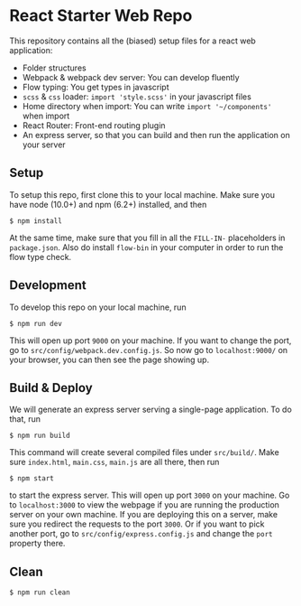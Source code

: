 # React Starter Web Repo

This repository contains all the (biased) setup files for a react web application:

- Folder structures
- Webpack & webpack dev server: You can develop fluently
- Flow typing: You get types in javascript
- `scss` & `css` loader: `import 'style.scss'` in your javascript files
- Home directory when import: You can write `import '~/components'` when import
- React Router: Front-end routing plugin
- An express server, so that you can build and then run the application on your server

## Setup

To setup this repo, first clone this to your local machine. Make sure you have node (10.0+) and npm (6.2+) installed,
and then

```
$ npm install
```

At the same time, make sure that you fill in all the `FILL-IN-` placeholders in
`package.json`. Also do install `flow-bin` in your computer in order to run the flow
type check.

## Development

To develop this repo on your local machine, run

```
$ npm run dev
```

This will open up port `9000` on your machine. If you want to change the port, go to `src/config/webpack.dev.config.js`.
So now go to `localhost:9000/` on your browser, you can then see the page showing up.

## Build & Deploy

We will generate an express server serving a single-page application. To do that, run

```
$ npm run build
```

This command will create several compiled files under `src/build/`. Make sure `index.html`, `main.css`, `main.js` are
all there, then run

```
$ npm start
```

to start the express server. This will open up port `3000` on your machine. Go to `localhost:3000` to view the webpage
if you are running the production server on your own machine. If you are deploying this on a server, make sure you
redirect the requests to the port `3000`. Or if you want to pick another port, go to `src/config/express.config.js` and
change the `port` property there.

## Clean

```
$ npm run clean
```
